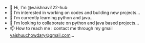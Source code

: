 - 👋 Hi, I’m @vaishnavi122-hub
- 👀 I’m interested in working on codes and building new projects...
- 🌱 I’m currently learning python and java...
- 💞️ I’m looking to collaborate on python and java based projects...
- 📫 How to reach me : contact me through my gmail vaishuuchowdary@gmail.com...

<!---
vaishnavi122-hub/vaishnavi122-hub is a ✨ special ✨ repository because its `README.md` (this file) appears on your GitHub profile.
You can click the Preview link to take a look at your changes.
--->
